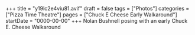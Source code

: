 +++
title = "y19lc2e4viu81.avif"
draft = false
tags = ["Photos"]
categories = ["Pizza Time Theatre"]
pages = ["Chuck E Cheese Early Walkaround"]
startDate = "0000-00-00"
+++
Nolan Bushnell posing with an early Chuck E. Cheese Walkaround
